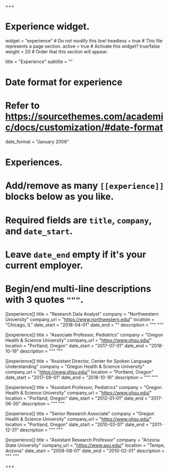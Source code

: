 +++
# Experience widget.
widget = "experience"  # Do not modify this line!
headless = true  # This file represents a page section.
active = true # Activate this widget? true/false
weight = 20  # Order that this section will appear.

title = "Experience"
subtitle = ""

# Date format for experience
#   Refer to https://sourcethemes.com/academic/docs/customization/#date-format
date_format = "January 2006"

# Experiences.
#   Add/remove as many `[[experience]]` blocks below as you like.
#   Required fields are `title`, `company`, and `date_start`.
#   Leave `date_end` empty if it's your current employer.
#   Begin/end multi-line descriptions with 3 quotes `"""`.
[[experience]]
  title = "Research Data Analyst"
  company = "Northwestern University"
  company_url = "https://www.northwestern.edu/"
  location = "Chicago, IL"
  date_start = "2018-04-01"
  date_end = ""
  description = """
  """

[[experience]]
  title = "Associate Professor, Pediatrics"
  company = "Oregon Health & Science University"
  company_url = "https://www.ohsu.edu/"
  location = "Portland, Oregon"
  date_start = "2017-07-01"
  date_end = "2018-10-19"
  description = """ """

[[experience]]
  title = "Assistant Director, Center for Spoken Language Understanding"
  company = "Oregon Health & Science University"
  company_url = "https://www.ohsu.edu/"
  location = "Portland, Oregon"
  date_start = "2017-09-01"
  date_end = "2018-10-19"
  description = """ """

[[experience]]
  title = "Assistant Professor, Pediatrics"
  company = "Oregon Health & Science University"
  company_url = "https://www.ohsu.edu/"
  location = "Portland, Oregon"
  date_start = "2012-01-01"
  date_end = "2017-06-30"
  description = """ """

[[experience]]
  title = "Senior Research Associate"
  company = "Oregon Health & Science University"
  company_url = "https://www.ohsu.edu/"
  location = "Portland, Oregon"
  date_start = "2010-03-01"
  date_end = "2011-12-31"
  description = """ """

[[experience]]
  title = "Assistant Research Professor"
  company = "Arizona State University"
  company_url = "https://www.asu.edu/"
  location = "Tempe, Arizona"
  date_start = "2008-08-01"
  date_end = "2010-02-01"
  description = """ """

+++
